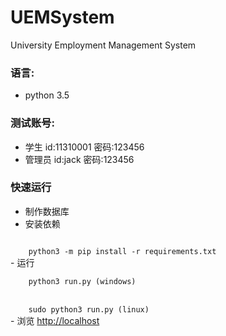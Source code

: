 # UEMSystem
University Employment Management System

### 语言:
* python 3.5
### 测试账号:
* 学生 id:11310001 密码:123456
* 管理员 id:jack 密码:123456

### 快速运行
- 制作数据库
- 安装依赖
<code>
    python3 -m pip install -r requirements.txt
</code>
- 运行
<br/>
<code>
    python3 run.py (windows)
</code>
<br/>
<code>
    sudo python3 run.py (linux)
</code>
- 浏览 <a href="http://localhost">http://localhost</a>
